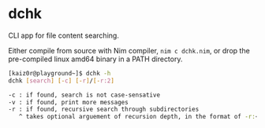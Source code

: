# dchk
CLI app for file content searching.

Either compile from source with Nim compiler, `nim c dchk.nim`, or drop the pre-compiled linux amd64 binary in a PATH directory.

```sh
[kaiz0r@playground~]$ dchk -h
dchk [search] [-c] [-r]/[-r:2]

-c : if found, search is not case-sensative
-v : if found, print more messages
-r : if found, recursive search through subdirectories
   ^ takes optional arguement of recursion depth, in the format of -r:<depth value>
```
